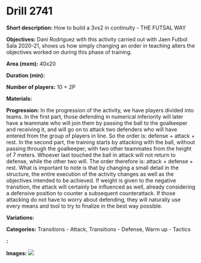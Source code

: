 # Drill 2741

**Short description:**
How to build a 3vs2 in continuity - THE FUTSAL WAY

**Objectives:**
Dani Rodriguez with this activity carried out with Jaen Futbol Sala 2020-21, shows us how simply changing an order in teaching alters the objectives worked on during this phase of training.

**Area (mxm):**
40x20

**Duration (min):**


**Number of players:**
10 + 2P

**Materials:**


**Progression:**
In the progression of the activity, we have players divided into teams. In the first part, those defending in numerical inferiority will later have a teammate who will join them by passing the ball to the goalkeeper and receiving it, and will go on to attack two defenders who will have entered from the group of players in line. So the order is: defense + attack + rest. In the second part, the training starts by attacking with the ball, without passing through the goalkeeper, with two other teammates from the height of 7 meters. Whoever last touched the ball in attack will not return to defense, while the other two will. The order therefore is: attack + defense + rest. What is important to note is that by changing a small detail in the structure, the entire execution of the activity changes as well as the objectives intended to be achieved. If weight is given to the negative transition, the attack will certainly be influenced as well, already considering a defensive position to counter a subsequent counterattack. If those attacking do not have to worry about defending, they will naturally use every means and tool to try to finalize in the best way possible.

**Variations:**


**Categories:**
Transitions - Attack, Transitions - Defense, Warm up - Tactics

**:**


**Images:**
![](https://www.coachingfutsal.com/\images\b37941ef-374d-4428-a112-9e033ac8fc4d_3vs2.JPG)

